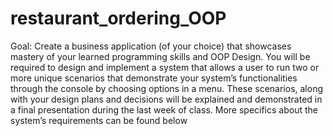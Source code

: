 # restaurant_ordering_OOP
Goal: Create a business application (of your choice) that showcases mastery of your learned 
programming skills and OOP Design. You will be required to design and implement a system 
that allows a user to run two or more unique scenarios that demonstrate your system’s 
functionalities through the console by choosing options in a menu. These scenarios, along with 
your design plans and decisions will be explained and demonstrated in a final presentation
during the last week of class. More specifics about the system’s requirements can be found 
below

